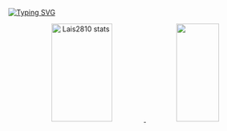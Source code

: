 [![Typing SVG](https://readme-typing-svg.herokuapp.com/?color=6483ea&size=35&center=true&vCenter=true&width=1000&lines=Olá+Mundo!+Eu+Sou+Lais+Fontinele.;Eu+tenho+19+anos.;Eu+Estudo+Analise+e+Desenvolvimento+de+Sistemas.;Seja+Bem+Vindo!+:%29)](https://git.io/typing-svg)


<div align="center">
<a href="https://github.com/Lais2810">
<img width="49%" height="195px" src="https://github-readme-stats.vercel.app/api?username=Lais2810&show_icons=true&count_private=true&hide_border=true&title_color=ea8364&icon_color=ea8364&text_color=c9d1d9&bg_color=0d1117" alt="Lais2810 stats" /> 
  <img width="41%" height="195px" src="https://github-readme-stats.vercel.app/api/top-langs/?username=Lais2810&layout=compact&hide_border=true&title_color=ea8364&text_color=ea8364&bg_color=0d1117" />
</div>
